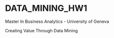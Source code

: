 # DATA_MINING_HW1
Master In Business Analytics - University of Geneva

Creating Value Through Data Mining


